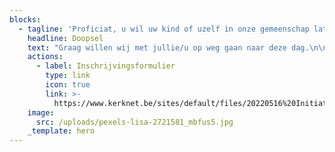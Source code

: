 ```yaml
---
blocks:
  - tagline: 'Proficiat, u wil uw kind of uzelf in onze gemeenschap laten opnemen!'
    headline: Doopsel
    text: "Graag willen wij met jullie/u op weg gaan naar deze dag.\n\nTijdens deze doopviering\_zal\_u of uw kind opgenomen worden in onze gemeenschap en zal zijn of haar naam worden geschreven in de palm van Gods hand.\n\nGelieve tijdig contact op te nemen met het parochiesecretariaat op (016) 250 459 of rechtstreeks met de pastoraal werker: Lieven.Dries@telenet.be\n\nDe doopviering wordt altijd voorafgegaan door een doopgesprek. Daarin zal niet alleen de viering aan bod komen maar wordt ook de zin en betekenis van het doopsel besproken.\n\nDe datum van de doopviering wordt afgesproken met de voorganger.\n\n### Welkom in onze gemeenschap!\n"
    actions:
      - label: Inschrijvingsformulier
        type: link
        icon: true
        link: >-
          https://www.kerknet.be/sites/default/files/20220516%20Initiatiesacramenten%20bijgewerkt%20formulier.pdf
    image:
      src: /uploads/pexels-lisa-2721581_mbfus5.jpg
    _template: hero
---
```


